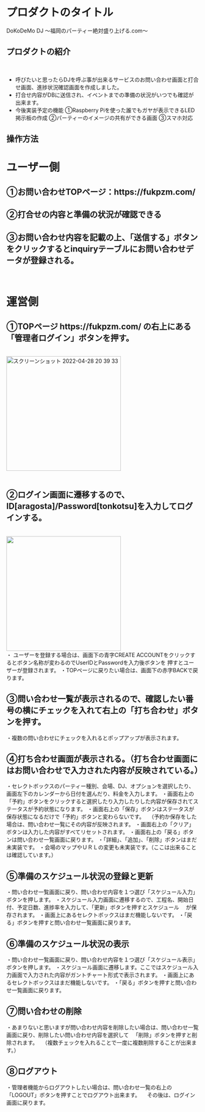 # プロダクトのタイトル
DoKoDeMo DJ
〜福岡のパーティー絶対盛り上げる.com〜
## プロダクトの紹介
​
- 呼びたいと思ったらDJを呼ぶ事が出来るサービスのお問い合わせ画面と打合せ画面、進捗状況確認画面を作成しました。
- 打合せ内容がDBに送信され、イベントまでの準備の状況がいつでも確認が出来ます。
- 今後実装予定の機能
  ①Raspberry Piを使った誰でもガヤが表示できるLED掲示板の作成
  ②パーティーのイメージの共有ができる画面
  ③スマホ対応
​
## 操作方法
   <h1>ユーザー側</h1>
   <h2>①お問い合わせTOPページ：https://fukpzm.com/</h2>
   <h2>②打合せの内容と準備の状況が確認できる</h2>
   <h2>③お問い合わせ内容を記載の上、「送信する」ボタンをクリックするとinquiryテーブルにお問い合わせデータが登録される。</h2>
​   <h1>運営側</h1>
  <h2>①TOPページ https://fukpzm.com/ の右上にある「管理者ログイン」ボタンを押す。</h2><br>
  <img width="auto" height="300" alt="スクリーンショット 2022-04-28 20 39 33" src="https://user-images.githubusercontent.com/96280160/165744652-124f2767-668c-4605-b91b-c381f3d08d6c.png"><br>
  <br>
  <h2>②ログイン画面に遷移するので、<br>
  ID[aragosta]/Password[tonkotsu]を入力してログインする。</h2><br>
  <img width="auto" height="300"src="https://user-images.githubusercontent.com/96280160/165899372-bdb6271e-0c77-4d38-a032-09e3f07f478e.png"><br>
​
 ・ ユーザーを登録する場合は、画面下の青字CREATE ACCOUNTをクリックするとボタン名称が変わるのでUserIDとPasswordを入力後ボタンを
  押すとユーザーが登録されます。
  ・TOPページに戻りたい場合は、画面下の赤字BACKで戻ります。
  <br>
  <h2>③問い合わせ一覧が表示されるので、確認したい番号の横にチェックを入れて右上の「打ち合わせ」ボタンを押す。</h2>
  ・複数の問い合わせにチェックを入れるとポップアップが表示されます。
​
  <h2>④打ち合わせ画面が表示される。（打ち合わせ画面にはお問い合わせで入力された内容が反映されている。）</h2>
  ・セレクトボックスのパーティー種別、会場、DJ、オプションを選択したり、画面左下のカレンダーから日付を選んだり、料金を入力します。
  ・画面右上の「予約」ボタンをクリックすると選択したり入力したりした内容が保存されてステータスが予約状態になります。
  ・画面右上の「保存」ボタンはステータスが保存状態になるだけで「予約」ボタンと変わらないです。
  　（予約か保存をした場合は、問い合わせ一覧にその内容が反映されます。
  ・画面右上の「クリア」ボタンは入力した内容がすべてリセットされます。
  ・画面右上の「戻る」ボタンは問い合わせ一覧画面に戻ります。
  ・「詳細」、「追加」、「削除」ボタンはまだ未実装です。
  ・会場のマップやＵＲＬの変更も未実装です。（ここは出来ることは確認しています。）
  
  <h2>⑤準備のスケジュール状況の登録と更新</h2>
  ・問い合わせ一覧画面に戻り、問い合わせ内容を１つ選び「スケジュール入力」ボタンを押します。
  ・スケジュール入力画面に遷移するので、工程名、開始日付、予定日数、進捗率を入力して、「更新」ボタンを押すとスケジュール
  　が保存されます。
  ・画面上にあるセレクトボックスはまだ機能しないです。
  ・「戻る」ボタンを押すと問い合わせ一覧画面に戻ります。
​
  <h2>⑥準備のスケジュール状況の表示</h2>
  ・問い合わせ一覧画面に戻り、問い合わせ内容を１つ選び「スケジュール表示」ボタンを押します。
  ・スケジュール画面に遷移します。ここではスケジュール入力画面で入力された内容がガントチャート形式で表示されます。
  ・画面上にあるセレクトボックスはまだ機能しないです。
  ・「戻る」ボタンを押すと問い合わせ一覧画面に戻ります。
​
  <h2>⑦問い合わせの削除</h2>
  ・あまりないと思いますが問い合わせ内容を削除したい場合は、問い合わせ一覧画面に戻り、削除したい問い合わせ内容を選択して
  　「削除」ボタンを押すと削除されます。
  　（複数チェックを入れることで一度に複数削除することが出来ます。）
​
  <h2>⑧ログアウト</h2>
  ・管理者機能からログアウトしたい場合は、問い合わせ一覧の右上の「LOGOUT」ボタンを押すことでログアウト出来ます。
  　その後は、ログイン画面に戻ります。